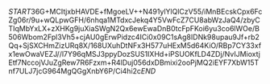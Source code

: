 $START$36G+MCItjxbHAVDE+fMgoeLV++N491ylYlQlCzV55/iMnBEcskCpx6FcZg06r/9u+wQLpwGFH/6nhqa1MTdxcJekq4Y5VwFcZ7CU8abWzJaQ4/zbyCTIqMbYxLX+zXHKg9juXiaSWgN2Qx6ewEwaDnB0tcFpFKoi6yu3co6lWOe/B506Wbom2Fpl3Vh5+cjAU0gErwPidzc4ICi0x09C1sAg8IDNk98upau9Jf+rb2Qq+SjSXCHmZizURq8X/168UXuhDtNFx3H577uHExM5d64KiO/RBp7CY33xfx1ewOwaVEZJ//l7Y96qMSJ3ppyDozSUS1IXHd+iPSUOKfLD4ZDj/NvIJMioxtjEtf7NccojVJuZgRew7R6Fzxm+R4lDuj056dxDBmixi2ooPjMQ2iEYF7XbW15Tnf7ULJ7jcG964MgQGgXnbY6P/Ci4hi2c$END$